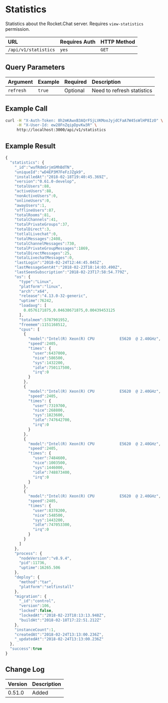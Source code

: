 # Statistics

Statistics about the Rocket.Chat server. Requires `view-statistics` permission.

| URL | Requires Auth | HTTP Method |
| :--- | :--- | :--- |
| `/api/v1/statistics` | `yes` | `GET` |

## Query Parameters

| Argument | Example | Required | Description |
| :--- | :--- | :--- | :--- |
| `refresh` | `true` | Optional | Need to refresh statistics |

## Example Call

```bash
curl -H "X-Auth-Token: 8h2mKAwxB3AQrFSjLVKMooJyjdCFaA7W45sWlHP8IzO" \
     -H "X-User-Id: ew28FnZqipDpvKw3R" \
     http://localhost:3000/api/v1/statistics
```

## Example Result

```javascript
{
  "statistics": {
    "_id":"wufRdmSrjmSMhBdTN",
    "uniqueId":"wD4EP3M7FeFzJZgk9",
    "installedAt":"2018-02-18T19:40:45.369Z",
    "version":"0.61.0-develop",
    "totalUsers":88,
    "activeUsers":88,
    "nonActiveUsers":0,
    "onlineUsers":0,
    "awayUsers":1,
    "offlineUsers":87,
    "totalRooms":81,
    "totalChannels":41,
    "totalPrivateGroups":37,
    "totalDirect":3,
    "totlalLivechat":0,
    "totalMessages":2408,
    "totalChannelMessages":730,
    "totalPrivateGroupMessages":1869,
    "totalDirectMessages":25,
    "totalLivechatMessages":0,
    "lastLogin":"2018-02-24T12:44:45.045Z",
    "lastMessageSentAt":"2018-02-23T18:14:03.490Z",
    "lastSeenSubscription":"2018-02-23T17:58:54.779Z",
    "os": {
      "type":"Linux",
      "platform":"linux",
      "arch":"x64",
      "release":"4.13.0-32-generic",
      "uptime":76242,
      "loadavg": [
        0.0576171875,0.04638671875,0.00439453125
      ],
      "totalmem":5787901952,
      "freemem":1151168512,
      "cpus": [
        {
          "model":"Intel(R) Xeon(R) CPU           E5620  @ 2.40GHz",
          "speed":2405,
          "times": {
            "user":6437000,
            "nice":586500,
            "sys":1432200,
            "idle":750117500,
            "irq":0
          }
        },
        {
          "model":"Intel(R) Xeon(R) CPU           E5620  @ 2.40GHz",
          "speed":2405,
          "times": {
            "user":7319700,
            "nice":268800,
            "sys":1823600,
            "idle":747642700,
            "irq":0
          }
        },
        {
          "model":"Intel(R) Xeon(R) CPU           E5620  @ 2.40GHz",
          "speed":2405,
          "times": {
            "user":7484600,
            "nice":1003500,
            "sys":1446000,
            "idle":748873400,
            "irq":0
          }
        },
        {
          "model":"Intel(R) Xeon(R) CPU           E5620  @ 2.40GHz",
          "speed":2405,
          "times": {
            "user":8378200,
            "nice":548500,
            "sys":1443200,
            "idle":747053300,
            "irq":0
          }
        }
      ]
    },
    "process": {
      "nodeVersion":"v8.9.4",
      "pid":11736,
      "uptime":16265.506
    },
    "deploy": {
      "method":"tar",
      "platform":"selfinstall"
    },
    "migration": {
      "_id":"control",
      "version":106,
      "locked":false,
      "lockedAt":"2018-02-23T18:13:13.948Z",
      "buildAt":"2018-02-18T17:22:51.212Z"
    },
    "instanceCount":1,
    "createdAt":"2018-02-24T13:13:00.236Z",
    "_updatedAt":"2018-02-24T13:13:00.236Z"
  },
  "success":true
}
```

## Change Log

| Version | Description |
| :--- | :--- |
| 0.51.0 | Added |

